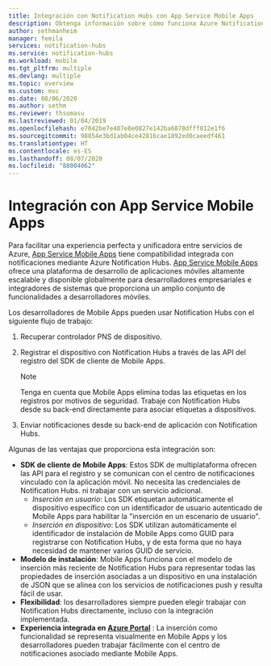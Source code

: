 ```yaml
---
title: Integración con Notification Hubs con App Service Mobile Apps
description: Obtenga información sobre cómo funciona Azure Notification Hubs con Azure App Service Mobile Apps.
author: sethmanheim
manager: femila
services: notification-hubs
ms.service: notification-hubs
ms.workload: mobile
ms.tgt_pltfrm: multiple
ms.devlang: multiple
ms.topic: overview
ms.custom: mvc
ms.date: 08/06/2020
ms.author: sethm
ms.reviewer: thsomasu
ms.lastreviewed: 01/04/2019
ms.openlocfilehash: e7042be7e407e8e0827e142ba6878dfff812e1f6
ms.sourcegitcommit: 98854e3bd1ab04ce42816cae1892ed0caeedf461
ms.translationtype: HT
ms.contentlocale: es-ES
ms.lasthandoff: 08/07/2020
ms.locfileid: "88004062"
---
```

# <a name="integration-with-app-service-mobile-apps"></a>Integración con App Service Mobile Apps

Para facilitar una experiencia perfecta y unificadora entre servicios de Azure, [App Service Mobile Apps](/previous-versions/azure/app-service-mobile/app-service-mobile-value-prop) tiene compatibilidad integrada con notificaciones mediante Azure Notification Hubs. [App Service Mobile Apps](/previous-versions/azure/app-service-mobile/app-service-mobile-value-prop) ofrece una plataforma de desarrollo de aplicaciones móviles altamente escalable y disponible globalmente para desarrolladores empresariales e integradores de sistemas que proporciona un amplio conjunto de funcionalidades a desarrolladores móviles.

Los desarrolladores de Mobile Apps pueden usar Notification Hubs con el siguiente flujo de trabajo:

1. Recuperar controlador PNS de dispositivo.
2. Registrar el dispositivo con Notification Hubs a través de las API del registro del SDK de cliente de Mobile Apps.

    > [!NOTE]
    > Tenga en cuenta que Mobile Apps elimina todas las etiquetas en los registros por motivos de seguridad. Trabaje con Notification Hubs desde su back-end directamente para asociar etiquetas a dispositivos.

3. Enviar notificaciones desde su back-end de aplicación con Notification Hubs.

Algunas de las ventajas que proporciona esta integración son:

- **SDK de cliente de Mobile Apps**: Estos SDK de multiplataforma ofrecen las API para el registro y se comunican con el centro de notificaciones vinculado con la aplicación móvil. No necesita las credenciales de Notification Hubs. ni trabajar con un servicio adicional.
  - *Inserción en usuario*: Los SDK etiquetan automáticamente el dispositivo específico con un identificador de usuario autenticado de Mobile Apps para habilitar la "inserción en un escenario de usuario".
  - *Inserción en dispositivo*: Los SDK utilizan automáticamente el identificador de instalación de Mobile Apps como GUID para registrarse con Notification Hubs, y de esta forma que no haya necesidad de mantener varios GUID de servicio.
- **Modelo de instalación**: Mobile Apps funciona con el modelo de inserción más reciente de Notification Hubs para representar todas las propiedades de inserción asociadas a un dispositivo en una instalación de JSON que se alinea con los servicios de notificaciones push y resulta fácil de usar.
- **Flexibilidad**: los desarrolladores siempre pueden elegir trabajar con Notification Hubs directamente, incluso con la integración implementada.
- **Experiencia integrada en [Azure Portal](https://portal.azure.com)** : La inserción como funcionalidad se representa visualmente en Mobile Apps y los desarrolladores pueden trabajar fácilmente con el centro de notificaciones asociado mediante Mobile Apps.

